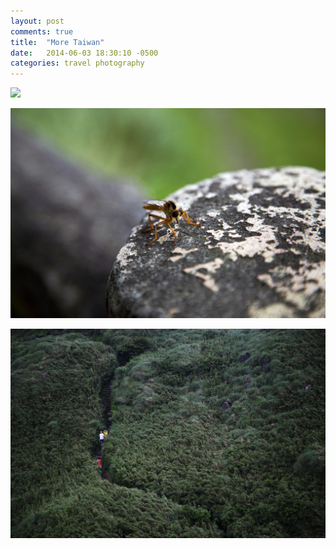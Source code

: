 ```yaml
---
layout: post
comments: true
title:  "More Taiwan"
date:   2014-06-03 18:30:10 -0500
categories: travel photography
---
```


![](assets/yangming.jpeg)

![](assets/mosquito.jpeg)

![](assets/hillside.jpeg)
